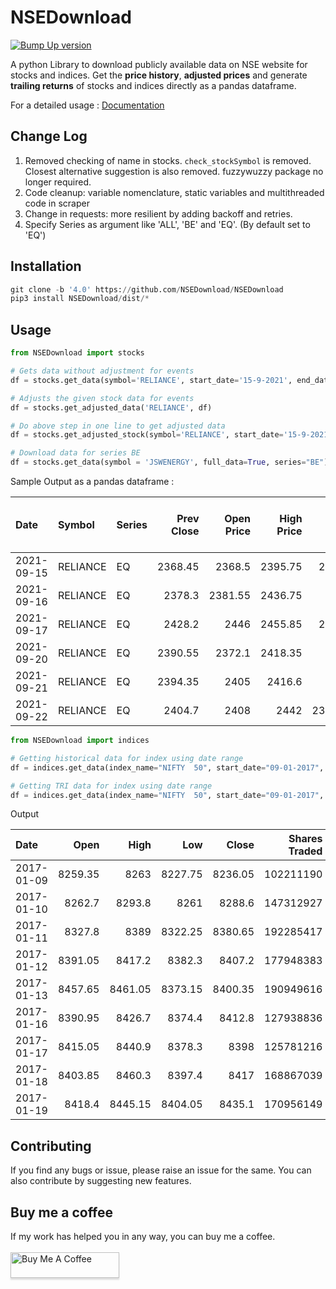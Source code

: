 # **NSEDownload** #

[![Bump Up version](https://github.com/NSEDownload/NSEDownload/actions/workflows/Bump.yaml/badge.svg)](https://github.com/NSEDownload/NSEDownload/actions/workflows/Bump.yaml)

A python Library to download publicly available data on NSE website for stocks and indices. Get the **price history**, **adjusted prices** and generate **trailing returns** of stocks and indices directly as a pandas dataframe.

For a detailed usage : <a href="https://nsedownload.github.io/NSEDownload/">Documentation</a>

## **Change Log** ##
1. Removed checking of name in stocks. `check_stockSymbol` is removed. Closest alternative suggestion is also removed. fuzzywuzzy package no longer required.
2. Code cleanup: variable nomenclature, static variables and multithreaded code in scraper
3. Change in requests: more resilient by adding backoff and retries.
4. Specify Series as argument like 'ALL', 'BE' and 'EQ'. (By default set to 'EQ')

## **Installation** ##

```python
git clone -b '4.0' https://github.com/NSEDownload/NSEDownload
pip3 install NSEDownload/dist/*
```

## **Usage** ##

```python
from NSEDownload import stocks

# Gets data without adjustment for events
df = stocks.get_data(symbol='RELIANCE', start_date='15-9-2021', end_date='1-10-2021')

# Adjusts the given stock data for events
df = stocks.get_adjusted_data('RELIANCE', df)

# Do above step in one line to get adjusted data
df = stocks.get_adjusted_stock(symbol='RELIANCE', start_date='15-9-2021', end_date='1-10-2021')

# Download data for series BE
df = stocks.get_data(symbol = 'JSWENERGY', full_data=True, series="BE")
```

Sample Output as a pandas dataframe :

| Date       | Symbol   | Series | Prev Close | Open Price | High Price | Low Price | Last Price | Close Price | Average Price | Total Traded Quantity |    Turnover | No. of Trades | Deliverable Qty | % Dly Qt to Traded Qty |
|:-----------|:---------|:-------|-----------:|-----------:|-----------:|----------:|-----------:|------------:|--------------:|----------------------:|------------:|--------------:|----------------:|-----------------------:|
| 2021-09-15 | RELIANCE | EQ     |    2368.45 |     2368.5 |    2395.75 |    2368.5 |     2379.4 |      2378.3 |       2380.39 |               4186300 | 9.96505e+09 |        168130 |         2310144 |                  55.18 |
| 2021-09-16 | RELIANCE | EQ     |     2378.3 |    2381.55 |    2436.75 |      2367 |       2424 |      2428.2 |       2408.55 |               6206657 | 1.49491e+10 |        214010 |         2473588 |                  39.85 |
| 2021-09-17 | RELIANCE | EQ     |     2428.2 |       2446 |    2455.85 |    2375.6 |       2387 |     2390.55 |       2410.13 |              16098099 | 3.87986e+10 |        278098 |         9460717 |                  58.77 |
| 2021-09-20 | RELIANCE | EQ     |    2390.55 |     2372.1 |    2418.35 |      2370 |    2391.85 |     2394.35 |       2398.57 |               5436385 | 1.30396e+10 |        171011 |         3042705 |                  55.97 |
| 2021-09-21 | RELIANCE | EQ     |    2394.35 |       2405 |     2416.6 |      2384 |       2400 |      2404.7 |       2401.93 |               4576111 | 1.09915e+10 |        149803 |         2365643 |                   51.7 |
| 2021-09-22 | RELIANCE | EQ     |     2404.7 |       2408 |       2442 |   2398.25 |     2430.8 |      2430.5 |       2426.47 |               5074612 | 1.23134e+10 |        179090 |         2811116 |                   55.4 |

```python
from NSEDownload import indices

# Getting historical data for index using date range
df = indices.get_data(index_name="NIFTY  50", start_date="09-01-2017", end_date="14-08-2019")

# Getting TRI data for index using date range
df = indices.get_data(index_name="NIFTY  50", start_date="09-01-2017", end_date="14-08-2019", indextype='TRI')
```

Output

| Date        |     Open |     High |      Low |    Close |   Shares Traded |   Turnover (Rs. Cr) |
|:------------|---------:|---------:|---------:|---------:|----------------:|--------------------:|
| 2017-01-09  |  8259.35 |  8263    |  8227.75 |  8236.05 |       102211190 |             5197.62 |
| 2017-01-10  |   8262.7 |  8293.8  |  8261    |  8288.6  |       147312927 |             6904.57 |
| 2017-01-11  |  8327.8  |  8389    |  8322.25 |  8380.65 |       192285417 |             8938.68 |
| 2017-01-12  |  8391.05 |  8417.2  |  8382.3  |  8407.2  |       177948383 |             7359.24 |
| 2017-01-13  |  8457.65 |  8461.05 |  8373.15 |  8400.35 |       190949616 |             9156.16 |
| 2017-01-16  |  8390.95 |  8426.7  |  8374.4  |  8412.8  |       127938836 |             6043.67 |
| 2017-01-17  |  8415.05 |  8440.9  |  8378.3  |  8398    |       125781216 |             6389.21 |
| 2017-01-18  |  8403.85 |  8460.3  |  8397.4  |  8417    |       168867039 |             7411.23 |
| 2017-01-19  |  8418.4  |  8445.15 |  8404.05 |  8435.1  |       170956149 |             7324.14 |

## **Contributing** ##
If you find any bugs or issue, please raise an issue for the same. You can also contribute by suggesting new features.

## **Buy me a coffee** ##
If my work has helped you in any way, you can buy me a coffee.  
<br>
<a href="https://www.buymeacoffee.com/jinit" target="_blank"><img src="https://www.buymeacoffee.com/assets/img/custom_images/orange_img.png" alt="Buy Me A Coffee" style="height: 41px !important;width: 174px !important;box-shadow: 0px 3px 2px 0px rgba(190, 190, 190, 0.5) !important;-webkit-box-shadow: 0px 3px 2px 0px rgba(190, 190, 190, 0.5) !important;" ></a>

